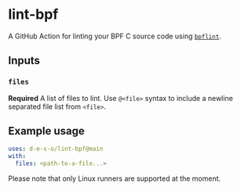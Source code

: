 lint-bpf
========

A GitHub Action for linting your BPF C source code using
[`bpflint`][bpflint].

## Inputs

### `files`

**Required** A list of files to lint. Use `@<file>` syntax to include a
newline separated file list from `<file>`.

## Example usage

```yaml
uses: d-e-s-o/lint-bpf@main
with:
  files: <path-to-a-file...>
```

Please note that only Linux runners are supported at the moment.

[bpflint]: https://github.com/d-e-s-o/bpflint
